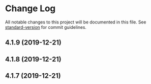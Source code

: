 # Change Log

All notable changes to this project will be documented in this file. See [standard-version](https://github.com/conventional-changelog/standard-version) for commit guidelines.

<a name="4.1.9"></a>
## 4.1.9 (2019-12-21)



<a name="4.1.8"></a>
## 4.1.8 (2019-12-21)



<a name="4.1.7"></a>
## 4.1.7 (2019-12-21)
